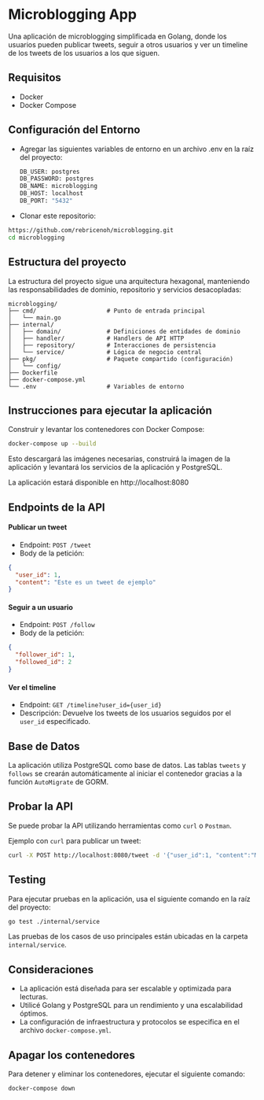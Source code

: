 Microblogging App
================

Una aplicación de microblogging simplificada en Golang, donde los usuarios pueden publicar tweets, seguir a otros usuarios y ver un timeline de los tweets de los usuarios a los que siguen.


## Requisitos

- Docker
- Docker Compose


## Configuración del Entorno

* Agregar las siguientes variables de entorno en un archivo .env en la raíz del proyecto:

    ```bash
    DB_USER: postgres
    DB_PASSWORD: postgres
    DB_NAME: microblogging
    DB_HOST: localhost
    DB_PORT: "5432"
    ```
* Clonar este repositorio:

```bash
https://github.com/rebricenoh/microblogging.git
cd microblogging
```
## Estructura del proyecto

La estructura del proyecto sigue una arquitectura hexagonal, manteniendo las responsabilidades de dominio, repositorio y servicios desacopladas:

```plaintext
microblogging/
├── cmd/                    # Punto de entrada principal
│   └── main.go
├── internal/
│   ├── domain/             # Definiciones de entidades de dominio
│   ├── handler/            # Handlers de API HTTP
│   ├── repository/         # Interacciones de persistencia
│   └── service/            # Lógica de negocio central
├── pkg/                    # Paquete compartido (configuración)
│   └── config/
├── Dockerfile
├── docker-compose.yml
└── .env                    # Variables de entorno

```


## Instrucciones para ejecutar la aplicación

Construir y levantar los contenedores con Docker Compose:

```bash
docker-compose up --build
```
Esto descargará las imágenes necesarias, construirá la imagen de la aplicación y levantará los servicios de la aplicación y PostgreSQL.

La aplicación estará disponible en http://localhost:8080

## Endpoints de la API

#### Publicar un tweet

* Endpoint: `POST /tweet`
* Body de la petición:
```json
{
  "user_id": 1,
  "content": "Este es un tweet de ejemplo"
}
```

#### Seguir a un usuario

* Endpoint: `POST /follow`
* Body de la petición:
```json
{
  "follower_id": 1,
  "followed_id": 2
}
```

#### Ver el timeline

* Endpoint: `GET /timeline?user_id={user_id}`
* Descripción: Devuelve los tweets de los usuarios seguidos por el `user_id` especificado.
## Base de Datos

La aplicación utiliza PostgreSQL como base de datos. Las tablas `tweets` y `follows` se crearán automáticamente al iniciar el contenedor gracias a la función `AutoMigrate` de GORM.
## Probar la API
Se puede probar la API utilizando herramientas como `curl` o `Postman`.

Ejemplo con `curl` para publicar un tweet:
```bash
curl -X POST http://localhost:8080/tweet -d '{"user_id":1, "content":"Mi primer tweet"}' -H "Content-Type: application/json"
```
## Testing
Para ejecutar pruebas en la aplicación, usa el siguiente comando en la raíz del proyecto:
```bash
go test ./internal/service
```
Las pruebas de los casos de uso principales están ubicadas en la carpeta `internal/service`.
## Consideraciones

* La aplicación está diseñada para ser escalable y optimizada para lecturas.
* Utilicé Golang y PostgreSQL para un rendimiento y una escalabilidad óptimos.
* La configuración de infraestructura y protocolos se especifica en el archivo `docker-compose.yml`.
## Apagar los contenedores

Para detener y eliminar los contenedores, ejecutar el siguiente comando:

```bash
docker-compose down
```